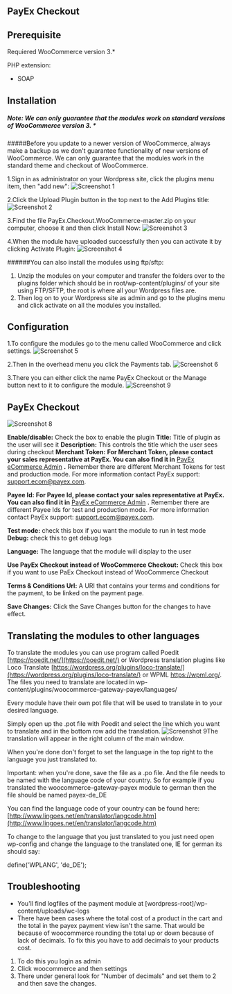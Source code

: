 

## PayEx Checkout

## Prerequisite

Requiered WooCommerce version 3.\*

PHP extension:

- SOAP

## **Installation**

##### **Note:** We can only guarantee that the modules work on standard versions of WooCommerce version 3. \*

#####Before you update to a newer version of WooCommerce, always make a backup as we don&#39;t guarantee functionality of new versions of WooCommerce. We can only guarantee that the modules work in the standard theme and checkout of WooCommerce.


1.Sign in as administrator on your Wordpress site, click the plugins menu item, then &quot;add new&quot;: 
![Screenshot 1](https://i.imgur.com/73xVM3G.jpg)

2.Click the Upload Plugin button in the top next to the Add Plugins title: ![Screenshot 2](https://i.imgur.com/P5AoVEb.jpg)

3.Find the file PayEx.Checkout.WooCommerce-master.zip on your computer, choose it and then click Install Now: ![Screenshot 3](https://i.imgur.com/jymgiOi.jpg)

4.When the module have uploaded successfully then you can activate it by clicking Activate Plugin:
 ![Screenshot 4](https://i.imgur.com/jWVgh7i.jpg)

######You can also install the modules using ftp/sftp:

1. Unzip the modules on your computer and transfer the folders over to the plugins folder which should be in root/wp-content/plugins/ of your site using FTP/SFTP, the root is where all your Wordpress files are.
2. Then log on to your Wordpress site as admin and go to the plugins menu and click activate on all the modules you installed.

## Configuration


1.To configure the modules go to the menu called WooCommerce and click settings.
 ![Screenshot 5](https://i.imgur.com/UnFT32C.jpg)
 
2.Then in the overhead menu you click the Payments tab.
 ![Screenshot 6](https://i.imgur.com/iv02O7t.jpg)
 
3.There you can either click the name PayEx Checkout or the Manage button next to it to configure the module.
 ![Screenshot 9](https://i.imgur.com/NBawFdf.jpg)

## PayEx Checkout

 ![Screenshot 8](https://i.imgur.com/ZdhScOf.png)

**Enable/disable:** Check the box to enable the plugin
**Title:** Title of plugin as the user will see it
**Description:** This controls the title which the user sees during checkout
**Merchant Token:**  **For Merchant Token, please contact your sales representative at PayEx. You can also find it in** [PayEx eCommerce Admin](https://admin.payex.com/psp/login) **.** Remember there are different Merchant Tokens for test and production mode. For more information contact PayEx support: [support.ecom@payex.com](mailto:support.ecom@payex.com).

**Payee Id:**  **For Payee Id, please contact your sales representative at PayEx. You can also find it in** [PayEx eCommerce Admin](https://admin.payex.com/psp/login) **.** Remember there are different Payee Ids for test and production mode. For more information contact PayEx support: [support.ecom@payex.com](mailto:support.ecom@payex.com).

**Test mode:** check this box if you want the module to run in test mode
**Debug:** check this to get debug logs

**Language:** The language that the module will display to the user

**Use PayEx Checkout instead of WooCommerce Checkout:** Check this box if you want to use PaEx Checkout instead of WooCommerce Checkout

**Terms &amp; Conditions Url:** A URI that contains your terms and conditions for the payment, to be linked on the payment page.

**Save Changes:** Click the Save Changes button for the changes to have effect.

## Translating the modules to other languages

To translate the modules you can use program called Poedit [https://poedit.net/](https://poedit.net/) or Wordpress translation plugins like Loco Translate [https://wordpress.org/plugins/loco-translate/](https://wordpress.org/plugins/loco-translate/) or WPML https://wpml.org/. The files you need to translate are located in wp-content/plugins/woocommerce-gateway-payex/languages/

Every module have their own pot file that will be used to translate in to your desired language.

Simply open up the .pot file with Poedit and select the line which you want to translate and in the bottom row add the translation. ![Screenshot 9](https://i.imgur.com/Bgg7Zzt.jpg)The translation will appear in the right column of the main window.

When you&#39;re done don&#39;t forget to set the language in the top right to the language you just translated to.

Important: when you&#39;re done, save the file as a .po file.  And the file needs to be named with the language code of your country. So for example if you translated the woocommerce-gateway-payex module to german then the file should be named payex-de\_DE

 You can find the language code of your country can be found here: [http://www.lingoes.net/en/translator/langcode.htm](http://www.lingoes.net/en/translator/langcode.htm)

To change to the language that you just translated to you just need open wp-config and change the language to the translated one, IE for german its should say:

 define(&#39;WPLANG&#39;, &#39;de\_DE&#39;);

## **Troubleshooting**

- You&#39;ll find logfiles of the payment module at [wordpress-root]/wp-content/uploads/wc-logs
- There have been cases where the total cost of a product in the cart and the total in the payex payment view isn&#39;t the same. That would be because of woocommerce rounding the total up or down because of lack of decimals. To fix this you have to add decimals to your products cost.

1. To do this you login as admin
2. Click woocommerce and then settings
3. There under general look for &quot;Number of decimals&quot; and set them to 2 and then save the changes.

